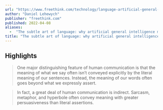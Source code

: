 ```yaml
---
url: "https://www.freethink.com/technology/language-artificial-general-intelligence"
author: "Daniel Lehewych"
publisher: "freethink.com"
published: 2022-04-08
aliases:
  -  "The subtle art of language: why artificial general intelligence might be impossible"
title: "The subtle art of language: why artificial general intelligence might be impossible"
---
```


## Highlights
> One major distinguishing feature of human communication is that the meaning of what we say often isn’t conveyed explicitly by the literal meaning of our sentences. Instead, the meaning of our words often goes beyond what we expressly assert.

> In fact, a great deal of human communication is indirect. Sarcasm, metaphor, and hyperbole often convey meaning with greater persuasiveness than literal assertions.


